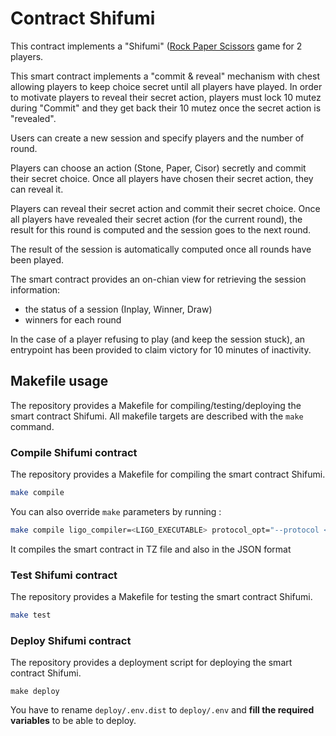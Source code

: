 # Contract Shifumi

This contract implements a "Shifumi" ([Rock Paper
Scissors](https://en.wikipedia.org/wiki/Rock_paper_scissors) game for 2 players.

This smart contract implements a "commit & reveal" mechanism with chest allowing
players to keep choice secret until all players have played. In order to motivate
players to reveal their secret action, players must lock 10 mutez during "Commit"
and they get back their 10 mutez once the secret action is "revealed".

Users can create a new session and specify players and the number of round.

Players can choose an action (Stone, Paper, Cisor) secretly and commit their
secret choice.
Once all players have chosen their secret action, they can reveal it.

Players can reveal their secret action and commit their secret choice.
Once all players have revealed their secret action (for the current round), the
result for this round is computed and the session goes to the next round.

The result of the session is automatically computed once all rounds have been played.

The smart contract provides an on-chian view for retrieving the session information:

- the status of a session (Inplay, Winner, Draw)
- winners for each round

In the case of a player refusing to play (and keep the session stuck), an
entrypoint has been provided to claim victory for 10 minutes of inactivity.

## Makefile usage

The repository provides a Makefile for compiling/testing/deploying the smart
contract Shifumi. All makefile targets are described with the `make` command.

### Compile Shifumi contract

The repository provides a Makefile for compiling the smart contract Shifumi.

```sh
make compile
```

You can also override `make` parameters by running :

```sh
make compile ligo_compiler=<LIGO_EXECUTABLE> protocol_opt="--protocol <PROTOCOL>"
```

It compiles the smart contract in TZ file and also in the JSON format

### Test Shifumi contract

The repository provides a Makefile for testing the smart contract Shifumi.

```sh
make test
```

### Deploy Shifumi contract

The repository provides a deployment script for deploying the smart contract Shifumi.

```
make deploy
```

You have to rename `deploy/.env.dist` to `deploy/.env` and **fill the required variables** to be able to deploy.
